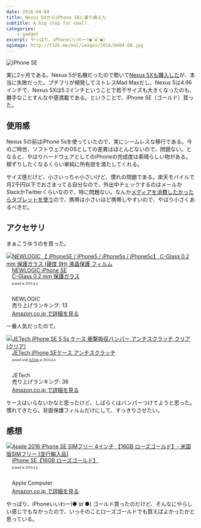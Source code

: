 ```yaml
---
date: 2016-04-04
title: Nexus 5XからiPhone SEに乗り換えた
subtitle: A big step for small.
categories: 
    - gadget
excerpt: やっぱり、iPhoneいいわー(●´ϖ`●) 
ogimage: http://t32k.me/mol/images/2016/0404-00.jpg
---
```


![iPhone SE](/mol/images/2016/0404-00.jpg)

実に2ヶ月である。Nexus 5が名機だったので勢いで[Nexus 5Xも購入した](/mol/log/nexus5x/)が、本当に失敗だった。プチフリが頻発してストレスMad Maxだし、Nexus 5は4.96インチで、Nexus 5Xは5.2インチということで若干サイズも大きくなったのも、勝手なことすんなや感満載である。ということで、iPhone SE（ゴールド）買った。

## 使用感

Nexus 5の前はiPhone 5sを使っていたので、実にシームレスな移行である。今のご時世、ソフトウェアのOSとしての差異はほとんどないので、問題ない。となると、やはりハードウェアとしてのiPhoneの完成度は素晴らしい物がある。頬ずりしたくなるくらい単純に所有欲を満たしてくれる。

サイズ感だけど、小さいっちゃ小さいけど、慣れの問題である。楽天モバイルで月2千円以下でおさまってる自分なので、外出中チェックするのはメールかSlackかTwitterくらいなので、特に問題ない。なんか[メディアを消費したかったらタブレットを使う](/mol/log/amazon-fire-tablet-8gb/)ので、携帯は小さいほど携帯しやすいので、やはり小さくあるべきだ。

## アクセサリ

まぁこうゆうのを買った。

<div class="azlink-box"><div class="azlink-image" style="float:left"><a href="http://www.amazon.co.jp/exec/obidos/ASIN/B00M8Z63WO/warikiru-22/ref=nosim/" name="azlinklink" target="_blank"><img src="http://ecx.images-amazon.com/images/I/515NEBUMEVL._SL160_.jpg" alt="NEWLOGIC 【 iPhoneSE / iPhone5 / iPhone5s / iPhone5c】 C-Glass 0.2 mm 保護ガラス (硬度 9H) 液晶保護 フィルム" style="border:none" /></a></div><div class="azlink-info" style="float:left;margin-left:15px;line-height:120%"><div class="azlink-name" style="margin-bottom:10px;line-height:120%"><a href="http://www.amazon.co.jp/exec/obidos/ASIN/B00M8Z63WO/warikiru-22/ref=nosim/" name="azlinklink" target="_blank">NEWLOGIC iPhone SE<br>C-Glass 0.2 mm 保護ガラス</a><div class="azlink-powered-date" style="font-size:7pt;margin-top:5px;font-family:verdana;line-height:120%">posted at 2016.4.4</div></div><div class="azlink-detail"><br />NEWLOGIC<br />売り上げランキング: 13<br /></div><div class="azlink-link" style="margin-top:5px"><a href="http://www.amazon.co.jp/exec/obidos/ASIN/B00M8Z63WO/warikiru-22/ref=nosim/" target="_blank">Amazon.co.jp で詳細を見る</a></div></div><div class="azlink-footer" style="clear:left"></div></div>

一番人気だったので。

<div class="azlink-box"><div class="azlink-image" style="float:left"><a href="http://www.amazon.co.jp/exec/obidos/ASIN/B00IODNLYC/warikiru-22/ref=nosim/" name="azlinklink" target="_blank"><img src="http://ecx.images-amazon.com/images/I/41H%2BeKc6CML._SL160_.jpg" alt="JETech iPhone SE 5 5s ケース 衝撃吸収バンパー アンチスクラッチ クリア (クリア)" style="border:none" /></a></div><div class="azlink-info" style="float:left;margin-left:15px;line-height:120%"><div class="azlink-name" style="margin-bottom:10px;line-height:120%"><a href="http://www.amazon.co.jp/exec/obidos/ASIN/B00IODNLYC/warikiru-22/ref=nosim/" name="azlinklink" target="_blank">JETech iPhone SEケース アンチスクラッチ </a><div class="azlink-powered-date" style="font-size:7pt;margin-top:5px;font-family:verdana;line-height:120%">posted with <a href="http://sakuratan.biz/azlink/dp/JETech%20iPhone%20SE%205%205s%20%E3%82%B1%E3%83%BC%E3%82%B9%20%E8%A1%9D%E6%92%83%E5%90%B8%E5%8F%8E%E3%83%90%E3%83%B3%E3%83%91%E3%83%BC%20%E3%82%A2%E3%83%B3%E3%83%81%E3%82%B9%E3%82%AF%E3%83%A9%E3%83%83%E3%83%81%20%E3%82%AF%E3%83%AA%E3%82%A2%20(%E3%82%AF%E3%83%AA%E3%82%A2)/B00IODNLYC/warikiru-22" target="_blank">AZlink</a>  at 2016.4.4</div></div><div class="azlink-detail"><br />JETech<br />売り上げランキング: 36<br /></div><div class="azlink-link" style="margin-top:5px"><a href="http://www.amazon.co.jp/exec/obidos/ASIN/B00IODNLYC/warikiru-22/ref=nosim/" target="_blank">Amazon.co.jp で詳細を見る</a></div></div><div class="azlink-footer" style="clear:left"></div></div>

ケースはいらないかなと思ったけど、しばらくはバンパーつけてようと思った。慣れてきたら、背面保護フィルムだけにして、すっきりさせたい。

## 感想

<div class="azlink-box"><div class="azlink-image" style="float:left"><a href="http://www.amazon.co.jp/exec/obidos/ASIN/B01D9EMR04/warikiru-22/ref=nosim/" name="azlinklink" target="_blank"><img src="http://ecx.images-amazon.com/images/I/410ENL6fLcL._SL160_.jpg" alt="Apple 2016 iPhone SE SIMフリー 4インチ 【16GB ローズゴールド】- 米国版SIMフリー [並行輸入品]" style="border:none" /></a></div><div class="azlink-info" style="float:left;margin-left:15px;line-height:120%"><div class="azlink-name" style="margin-bottom:10px;line-height:120%"><a href="http://www.amazon.co.jp/exec/obidos/ASIN/B01D9EMR04/warikiru-22/ref=nosim/" name="azlinklink" target="_blank">iPhone SE【16GB ローズゴールド】</a><div class="azlink-powered-date" style="font-size:7pt;margin-top:5px;font-family:verdana;line-height:120%">posted at 2016.4.4</div></div><div class="azlink-detail"><br />Apple Computer<br /></div><div class="azlink-link" style="margin-top:5px"><a href="http://www.amazon.co.jp/exec/obidos/ASIN/B01D9EMR04/warikiru-22/ref=nosim/" target="_blank">Amazon.co.jp で詳細を見る</a></div></div><div class="azlink-footer" style="clear:left"></div></div>

やっぱり、iPhoneいいわー(●´ϖ`●) ゴールド買ったのだけど、そんなにやらしい感じでもなかったので、いっそのことローズゴールドでも買えばよかったかと思っている。

